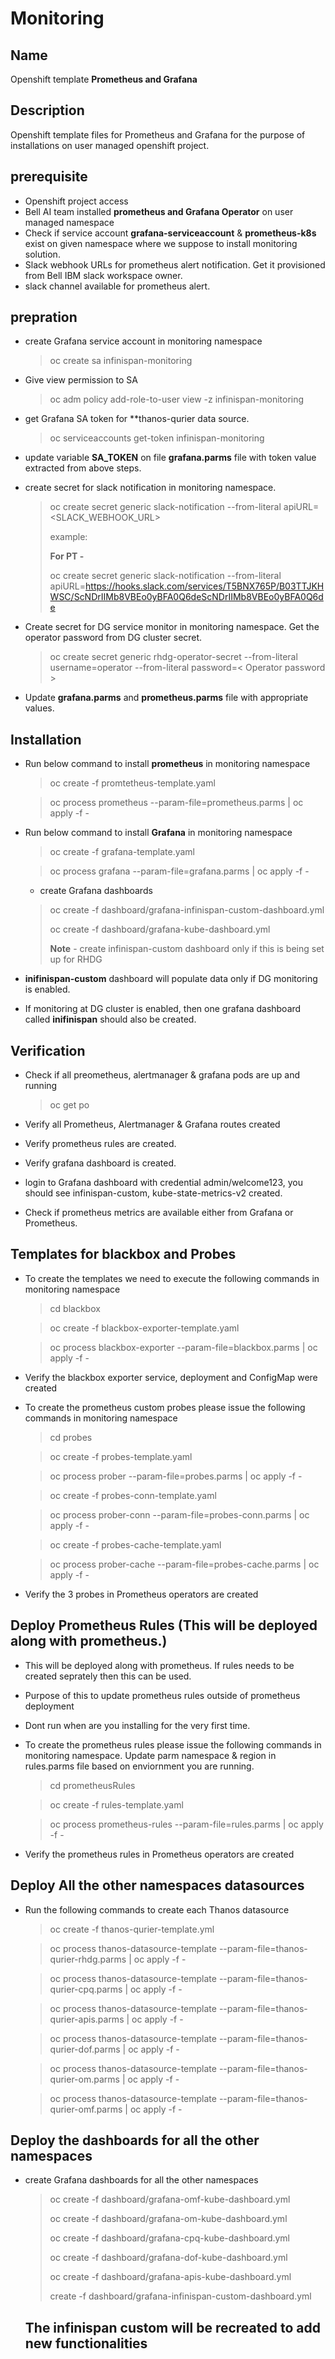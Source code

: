 # Monitoring


## Name
Openshift template **Prometheus and Grafana**

## Description
Openshift template files  for Prometheus and Grafana for the purpose of installations on user managed openshift project. 

## prerequisite 
- Openshift project access
- Bell AI team installed **prometheus and Grafana Operator** on user  managed namespace
- Check if service account **grafana-serviceaccount** & **prometheus-k8s** exist on given namespace where we suppose to install monitoring solution. 
- Slack webhook URLs for prometheus alert notification. Get it provisioned from  Bell IBM slack workspace  owner. 
- slack channel available for prometheus alert. 

## prepration
- create Grafana service account in monitoring namespace
  >oc create sa infinispan-monitoring

- Give view permission to SA
  >oc adm policy add-role-to-user view -z infinispan-monitoring

- get Grafana SA token for **thanos-qurier data source.
  >oc serviceaccounts get-token infinispan-monitoring
- update variable **SA_TOKEN** on  file **grafana.parms** file with token value extracted from above steps. 
- create secret for slack notification in monitoring namespace.
  > oc create secret generic slack-notification --from-literal apiURL=<SLACK_WEBHOOK_URL>
  >
  > example: 
  >
  > **For PT -**
  > 
  >  oc create secret generic slack-notification --from-literal  apiURL=https://hooks.slack.com/services/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ScNDrIIMb8VBEo0yBFA0Q6de

- Create secret for DG service monitor in monitoring namespace. Get the operator password from DG cluster secret. 
  > oc create secret generic rhdg-operator-secret --from-literal username=operator --from-literal password=< Operator password >

- Update  **grafana.parms** and **prometheus.parms** file with appropriate values.

## Installation
- Run below command to install **prometheus** in monitoring namespace
    >oc create -f promtetheus-template.yaml
    
    >oc process prometheus --param-file=prometheus.parms | oc apply -f -


- Run below command to install **Grafana** in monitoring namespace
    > oc create -f  grafana-template.yaml

    > oc process grafana --param-file=grafana.parms | oc apply -f -

    - create Grafana dashboards
    > oc create -f dashboard/grafana-infinispan-custom-dashboard.yml
    >
    > oc create -f dashboard/grafana-kube-dashboard.yml
    >
    > **Note** - create infinispan-custom dashboard only if this is being set up for RHDG
- **inifinispan-custom** dashboard will populate data only if DG monitoring is enabled. 

- If monitoring at DG cluster is  enabled, then one grafana dashboard called **inifinispan** should also be created. 
## Verification
- Check if all preometheus, alertmanager & grafana pods are up and running
    > oc get po

- Verify all Prometheus, Alertmanager & Grafana routes created
- Verify prometheus rules are created.
- Verify  grafana dashboard is created.

- login to Grafana dashboard with credential admin/welcome123, you should see infinispan-custom, kube-state-metrics-v2 created.

- Check if  prometheus metrics are available either from Grafana or Prometheus. 


## Templates for blackbox and Probes
- To create the templates we need to execute the following commands in monitoring namespace
    > cd blackbox

    > oc create -f blackbox-exporter-template.yaml
    
    > oc process blackbox-exporter --param-file=blackbox.parms | oc apply -f -

- Verify the blackbox exporter service, deployment and ConfigMap were created
- To create the prometheus custom probes please issue the following commands in monitoring namespace
    > cd probes

    > oc create -f probes-template.yaml

    > oc process prober --param-file=probes.parms | oc apply -f -

    > oc create -f probes-conn-template.yaml

    > oc process prober-conn --param-file=probes-conn.parms | oc apply -f -

    > oc create -f probes-cache-template.yaml

    > oc process prober-cache --param-file=probes-cache.parms | oc apply -f -
    
- Verify the 3 probes in Prometheus operators are created

## Deploy Prometheus Rules (This will be deployed along with prometheus.)
- This will be deployed along with prometheus. If rules needs to be created seprately then this can be used.
- Purpose of  this to update prometheus rules outside of prometheus deployment
- Dont run when are  you installing for the very first time. 
- To create the prometheus rules please issue the following commands in monitoring namespace. Update parm namespace & region in rules.parms file based on enviornment you are running.

    > cd prometheusRules

    > oc create -f rules-template.yaml

    > oc process prometheus-rules --param-file=rules.parms | oc apply -f -
    

- Verify the  prometheus rules in Prometheus operators are created


## Deploy All the other namespaces datasources
- Run the following commands to create each Thanos datasource

    > oc create -f thanos-qurier-template.yml

    > oc process thanos-datasource-template --param-file=thanos-qurier-rhdg.parms | oc apply -f -

    > oc process thanos-datasource-template --param-file=thanos-qurier-cpq.parms | oc apply -f -

    > oc process thanos-datasource-template --param-file=thanos-qurier-apis.parms | oc apply -f -

    > oc process thanos-datasource-template --param-file=thanos-qurier-dof.parms | oc apply -f -

    > oc process thanos-datasource-template --param-file=thanos-qurier-om.parms | oc apply -f -

    > oc process thanos-datasource-template --param-file=thanos-qurier-omf.parms | oc apply -f -


## Deploy the dashboards for all the other namespaces
- create Grafana dashboards for all the other namespaces
    > oc create -f dashboard/grafana-omf-kube-dashboard.yml
    >
    > oc create -f dashboard/grafana-om-kube-dashboard.yml
    >
    > oc create -f dashboard/grafana-cpq-kube-dashboard.yml
    >
    > oc create -f dashboard/grafana-dof-kube-dashboard.yml
    >
    > oc create -f dashboard/grafana-apis-kube-dashboard.yml
    >
    > create -f dashboard/grafana-infinispan-custom-dashboard.yml
    ## The infinispan custom will be recreated to add new functionalities


